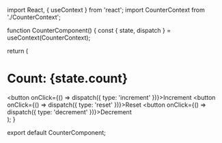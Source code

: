 import React, { useContext } from 'react';
import CounterContext from './CounterContext';

function CounterComponent() {
  const { state, dispatch } = useContext(CounterContext);

  return (
    <div>
      <h1>Count: {state.count}</h1>
      <button onClick={() => dispatch({ type: 'increment' })}>Increment</button>
      <button onClick={() => dispatch({ type: 'reset' })}>Reset</button>
      <button onClick={() => dispatch({ type: 'decrement' })}>Decrement</button>
    </div>
  );
}

export default CounterComponent;
